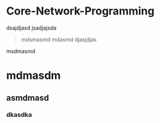 # Core-Network-Programming
dsajdjasd
jsadjajsda

> mdsmasmd
> mdasmd
> djasjdjas

msdmasmd
# mdmasdm
## asmdmasd
### dkasdka
